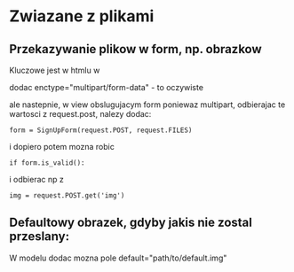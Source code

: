 # Zwiazane z plikami
## Przekazywanie plikow w form, np. obrazkow

Kluczowe jest w htmlu w <form> dodac enctype="multipart/form-data" - to oczywiste

ale nastepnie, w view obslugujacym form poniewaz multipart, odbierajac te wartosci z request.post, nalezy dodac:

    form = SignUpForm(request.POST, request.FILES)

i dopiero potem mozna robic
    
    if form.is_valid():

i odbierac np z

    img = request.POST.get('img')


## Defaultowy obrazek, gdyby jakis nie zostal przeslany:

W modelu dodac mozna pole default="path/to/default.img"